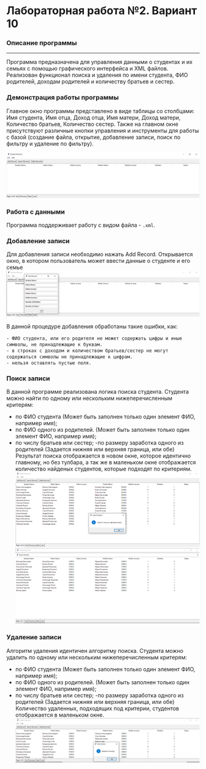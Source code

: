 # Лабораторная работа №2. Вариант 10
### Описание программы
---
Программа предназначена для управления данными о студентах и их семьях с помощью графического интерфейса и XML файлов. Реализован функционал поиска и удаления по имени студента, ФИО родителей, доходам родителей и количеству братьев и сестер.

### Демонстрация работы программы
Главное окно программы представлено в виде таблицы со столбцами: Имя студента, Имя отца, Доход отца, Имя матери, Доход матери, Количество братьев, Количество сестер. Также на главном окне присутствуют различные кнопки управления и инструменты для работы с базой (создание файла, открытие, добавление записи, поиск по фильтру и удаление по фильтру).

![Главное окно программы](2labppoisimgs/Screenshot_1.png)

 ### Работа с данными
 Программа поддерживает работу с видом файла - `.xml`.

### Добавление записи
Для добавления записи необходимо нажать Add Record. Открывается окно, в котором пользователь может ввести данные о студенте и его семье
![image](2labppoisimgs/Screenshot_2.png)

В данной процедуре добавления обработаны такие ошибки, как:
```
- ФИО студента, или его родителя не может содержать цифры и иные символы, не принадлежащие к буквам.
- в строках с доходом и количеством братьев/сестер не могут содержаться символы не принадлежащие к цифрам.
- нельзя оставлять пустые поля.
```
### Поиск записи
В данной программе реализована логика поиска студента. Студента можно найти по одному или нескольким нижеперечисленным критерям:
- по ФИО студента (Может быть заполнен только один элемент ФИО, например имя);
- по ФИО одного из родителей. (Может быть заполнен только один элемент ФИО, например имя);
- по числу братьев или сестер;
-по размеру заработка одного из родителей (Задается нижняя или верхняя граница, или обе)
Результат поиска отображается в новом окне, которое идентично главному, но без тулбара, а так же в маленьком окне отображается количество найденых студентов, которые подходят по критериям.
![image](2labppoisimgs/Screenshot_3.png)
![image](2labppoisimgs/Screenshot_5.png)

### Удаление записи
Алгоритм удаления идентичен алгоритму поиска. Студента можно удалить по одному или нескольким нижеперечисленным критерям:
- по ФИО студента (Может быть заполнен только один элемент ФИО, например имя);
- по ФИО одного из родителей. (Может быть заполнен только один элемент ФИО, например имя);
- по числу братьев или сестер;
-по размеру заработка одного из родителей (Задается нижняя или верхняя граница, или обе)
Количество удаленных, подходящих под критерии, студентов отображается в маленьком окне.
![image](2labppoisimgs/Screenshot_4.png)
